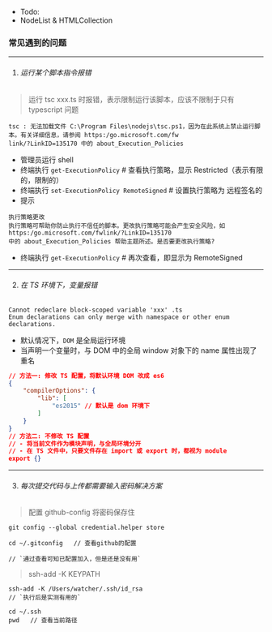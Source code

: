 - Todo:
- NodeList & HTMLCollection

### 常见遇到的问题

------

1. ###### 运行某个脚本指令报错

> 运行 tsc xxx.ts 时报错，表示限制运行该脚本，应该不限制于只有 typescript 问题

```shell
tsc : 无法加载文件 C:\Program Files\nodejs\tsc.ps1，因为在此系统上禁止运行脚本。有关详细信息，请参阅 https:/go.microsoft.com/fw 
link/?LinkID=135170 中的 about_Execution_Policies
```

- 管理员运行 shell
- 终端执行 `get-ExecutionPolicy`   # 查看执行策略，显示 Restricted（表示有限的，限制的）
- 终端执行 `set-ExecutionPolicy RemoteSigned`  # 设置执行策略为 远程签名的
- 提示 
```shell
执行策略更改
执行策略可帮助你防止执行不信任的脚本。更改执行策略可能会产生安全风险，如 https:/go.microsoft.com/fwlink/?LinkID=135170
中的 about_Execution_Policies 帮助主题所述。是否要更改执行策略?
```
- 终端执行 `get-ExecutionPolicy`   # 再次查看，即显示为 RemoteSigned

------

2. ###### 在 TS 环境下，变量报错

```shell
Cannot redeclare block-scoped variable 'xxx' .ts
Enum declarations can only merge with namespace or other enum declarations.
```

- 默认情况下，`DOM` 是全局运行环境
- 当声明一个变量时，与 DOM 中的全局 window 对象下的 name 属性出现了重名
```json
// 方法一: 修改 TS 配置，将默认环境 DOM 改成 es6
{
    "compilerOptions": {
        "lib": [
            "es2015" // 默认是 dom 环境下
        ]
    }
}
// 方法二: 不修改 TS 配置
// - 将当前文件作为模块声明，与全局环境分开
// - 在 TS 文件中，只要文件存在 import 或 export 时，都视为 module
export {}
```

------

3. ###### 每次提交代码与上传都需要输入密码解决方案

> 配置 github-config 将密码保存住

```shell
git config --global credential.helper store

cd ~/.gitconfig   // 查看github的配置

// `通过查看可知已配置加入，但是还是没有用`
```

> ssh-add -K KEYPATH

```shell
ssh-add -K /Users/watcher/.ssh/id_rsa
// `执行后是实测有用的`

cd ~/.ssh
pwd   // 查看当前路径
```

